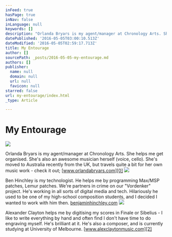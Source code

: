 ```yaml
---
inFeed: true
hasPage: true
inNav: false
inLanguage: null
keywords: []
description: "Orlanda Bryars is my agent/manager at Chronology Arts. She helps me get organised. She's also an awesome musician herself (voice, cello). She's moved to Australia recently from the UK, but travels quite a bit for her own music work - check it out; www.orlandabryars.com"
datePublished: '2016-05-05T03:00:10.513Z'
dateModified: '2016-05-05T02:59:17.713Z'
title: My Entourage
author: []
sourcePath: _posts/2016-05-05-my-entourage.md
authors: []
publisher:
  name: null
  domain: null
  url: null
  favicon: null
starred: false
url: my-entourage/index.html
_type: Article

---
```

# My Entourage
![](https://the-grid-user-content.s3-us-west-2.amazonaws.com/a8e7149e-db20-4982-82a2-598621cba8c2.jpg)

Orlanda Bryars is my agent/manager at Chronology Arts. She helps me get organised. She's also an awesome musician herself (voice, cello). She's moved to Australia recently from the UK, but travels quite a bit for her own music work - check it out; [www.orlandabryars.com][0]
![](https://the-grid-user-content.s3-us-west-2.amazonaws.com/ffa4d918-068a-49fa-8954-33af09e8b3a0.jpg)

Ben Hinchley is my technologist. He helps me by programming Max/MSP patches, Lemur patches. We're partners in crime on our "Vordenker" project. He's working in all sorts of digital media and tech. Hilariously he used to be one of my high-school composition students, and I decided I wanted to work with him then. [benjaminhinchley.com][1]
![](https://the-grid-user-content.s3-us-west-2.amazonaws.com/7f8ad002-efbb-4fc5-88c5-165ee8e0ec3c.png)

Alexander Clayton helps me by digitising my scores in Finale or Sibelius - I like to write everything by hand and often find I don't have time to do engraving myself. He's brilliant at it. He's also a composer, and is currently studying at University of Melbourne. [www.alexclaytonmusic.com][2]

[0]: http://www.orlandabryars.com/
[1]: http://benjaminhinchley.com/
[2]: http://www.alexclaytonmusic.com/
